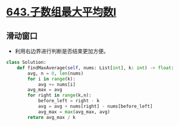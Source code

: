 # [643.子数组最大平均数I](https://leetcode-cn.com/problems/maximum-average-subarray-i/)

## 滑动窗口

+ 利用右边界进行判断是否结束更加方便。

``` python
class Solution:
    def findMaxAverage(self, nums: List[int], k: int) -> float:
        avg, n = 0, len(nums)
        for i in range(k):
            avg += nums[i]
        avg_max = avg
        for right in range(k,n):
            before_left = right - k
            avg = avg + nums[right] - nums[before_left]
            avg_max = max(avg_max, avg)
        return avg_max / k
        
```

